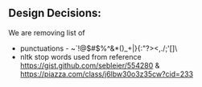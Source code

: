 ## Design Decisions:

We are removing list of 

- punctuations - ~`!@$#$%^&*()_+|}{:"?><,./;'[]\
- nltk stop words used from reference https://gist.github.com/sebleier/554280 & https://piazza.com/class/j6lbw30o3z35cw?cid=233

